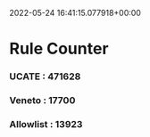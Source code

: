 2022-05-24 16:41:15.077918+00:00
# Rule Counter 
 ### UCATE : 471628

 ### Veneto : 17700

 ### Allowlist : 13923